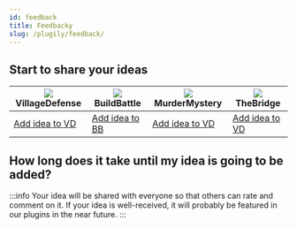 ```yaml
---
id: feedback
title: Feedbacky
slug: /plugily/feedback/
---
```


## Start to share your ideas

| ![](https://wiki.plugily.xyz/img/VD.png) VillageDefense           | ![](https://wiki.plugily.xyz/img/BB.png) BuildBattle              | ![](https://wiki.plugily.xyz/img/MM.png) MurderMystery            | ![](https://wiki.plugily.xyz/img/TB.png) TheBridge                |
|-------------------------------------------------------------------|-------------------------------------------------------------------|-------------------------------------------------------------------|-------------------------------------------------------------------|
| [Add idea to VD](https://app.feedbacky.net/b/VillageDefense) | [Add idea to BB](https://app.feedbacky.net/b/BuildBattle) | [Add idea to VD](https://app.feedbacky.net/b/MurderMystery) | [Add idea to VD](https://app.feedbacky.net/b/TheBridge) |

## How long does it take until my idea is going to be added?
:::info
Your idea will be shared with everyone so that others can rate and comment on it.
If your idea is well-received, it will probably be featured in our plugins in the near future.
:::